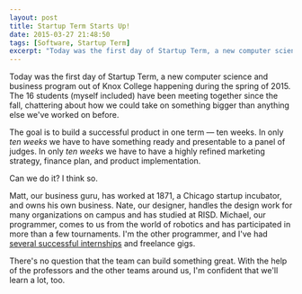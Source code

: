 ```yaml
---
layout: post
title: Startup Term Starts Up!
date: 2015-03-27 21:48:50
tags: [Software, Startup Term]
excerpt: "Today was the first day of Startup Term, a new computer science and business program out of Knox College happening during the spring of 2015."
---
```

Today was the first day of Startup Term, a new computer science and business program out of Knox College happening during the spring of 2015. The 16 students (myself included) have been meeting together since the fall, chattering about how we could take on something bigger than anything else we've worked on before.

The goal is to build a successful product in one term — ten weeks. In only *ten weeks* we have to have something ready and presentable to a panel of judges. In only *ten weeks* we have to have a highly refined marketing strategy, finance plan, and product implementation.

Can we do it? I think so.

Matt, our business guru, has worked at 1871, a Chicago startup incubator, and owns his own business. Nate, our designer, handles the design work for many organizations on campus and has studied at RISD. Michael, our programmer, comes to us from the world of robotics and has participated in more than a few tournaments. I'm the other programmer, and I've had [several successful internships](http://www.codysehl.net/work) and freelance gigs.

There's no question that the team can build something great. With the help of the professors and the other teams around us, I'm confident that we'll learn a lot, too.